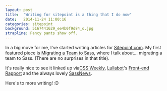 ```yaml
---
layout: post
title:  "Writing for sitepoint is a thing that I do now"
date:   2014-11-24 11:00:16
categories: sitepoint
background: 5167441629_ee4b0f9d84_o.jpg
strapline: Fancy pants show off. 
---
```


In a big move for me, I've started writing articles for <a href="http://sitepoint.com">Sitepoint.com</a>. My first featured piece is <a href="http://www.sitepoint.com/migrating-team-sass/">Migrating a Team to Sass</a>, where I talk about... migrating a team to Sass. (There are no surprises in that title).

It's really nice to see it linked up via<a href="http://css-weekly.com/issue-138/">CSS Weekly</a>, <a href="http://lullabot.com">Lullabot</a>'s <a href="http://tinyletter.com/front-end-rapport/letters/front-end-rapport-21">Front-end Rapport</a> and the always lovely <a href="http://sassnews.com">SassNews</a>.

Here's to more writing! :D